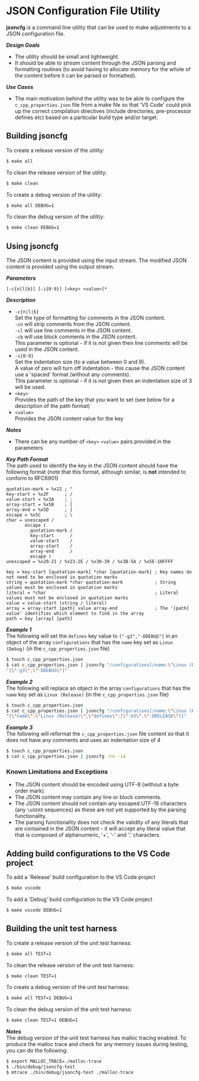 # JSON Configuration File Utility

**jsoncfg** is a command line utility that can be used to make adjustments to a JSON configuration file.

***Design Goals***
- The utility should be small and lightweight.
- It should be able to *stream* content through the JSON parsing and formatting routines (to avoid having to allocate memory for the whole of the content before it can be parsed or formatted).

***Use Cases***
- The main motivation behind the utility was to be able to configure the `c_cpp_properties.json` file from a make file so that 'VS Code' could pick up the correct compilation directives (include directories, pre-processor defines etc) based on a particular build type and/or target.

## Building jsoncfg

To create a release version of the utility:

```bash
$ make all
```

To clean the release version of the utility:
```bash
$ make clean
```

To create a debug version of the utility:
```bash
$ make all DEBUG=1
```

To clean the debug version of the utility:
```bash
$ make clean DEBUG=1
```

## Using jsoncfg

The JSON content is provided using the input stream. The modified JSON content is provided using the output stream.

***Parameters***
```
[-c{n|l|b}] [-i{0-9}] [<key> <value>]*
```

***Description***
- `-c{n|l|b}`\
Set the type of formatting for comments in the JSON content.\
`-cn` will strip comments from the JSON content.\
`-cl` will use line comments in the JSON content.\
`-cb` will use block comments in the JSON content.\
This parameter is optional - if it is not given then line comments will be used in the JSON content.
- `-i{0-9}`\
Set the indentation size (to a value between 0 and 9).\
A value of zero will turn off indentation - this cause the JSON content use a 'spaced' format (without any comments).\
This parameter is optional - if it is not given then an indentation size of 3 will be used.
- `<key>`\
Provides the path of the key that you want to set (see below for a description of the path format)
- `<value>`\
Provides the JSON content value for the key

***Notes***
- There can be any number of `<key>` `<value>` pairs provided in the parameters

***Key Path Format***\
The path used to identify the key in the JSON content should have the following format (note that this format, although similar, is **not** intended to conform to RFC6901)
```abnf
quotation-mark = %x22 ; "
key-start = %x2F      ; /
value-start = %x3A    ; :
array-start = %x5B    ; [
array-end = %x5D      ; ]
escape = %x5C         ; \
char = unescaped /
       escape (
         quotation-mark /
         key-start      /
         value-start    /
         array-start    /
         array-end      /
         escape )
unescaped = %x20-21 / %x23-2E / %x30-39 / %x3B-5A / %x5E-10FFFF

key = key-start [quotation-mark] *char [quotation-mark] ; Key names do not need to be enclosed in quotation marks
string = quotation-mark *char quotation-mark            ; String values must be enclosed in quotation marks
literal = *char                                         ; Literal values must not be enclosed in quotation marks
value = value-start (string / literal)
array = array-start [path] value array-end              ; The '[path] value' identifies which element to find in the array
path = key [array] [path]
```

***Example 1***\
The following will set the `defines` key value to `["-g3","-DDEBUG"]` in an object of the array `configurations` that has the `name` key set as `Linux (Debug)` (in the `c_cpp_properties.json` file)
```bash
$ touch c_cpp_properties.json
$ cat c_cpp_properties.json | jsoncfg "/configurations[/name:\"Linux (Debug)\"]/defines" \
"[\"-g3\",\"-DDEBUG\"]"
```

***Example 2***\
The following will replace an object in the array `configurations` that has the `name` key set as `Linux (Release)` (in the `c_cpp_properties.json` file)
```bash
$ touch c_cpp_properties.json
$ cat c_cpp_properties.json | jsoncfg "/configurations[/name:\"Linux (Release)\"]" \
"{\"name\":\"Linux (Release)\",\"defines\":[\"-O3\",\"-DRELEASE\"]}"
```

***Example 3***\
The following will reformat the `c_cpp_properties.json` file content so that it does not have any comments and uses an indentation size of 4
```bash
$ touch c_cpp_properties.json
$ cat c_cpp_properties.json | jsoncfg -cn -i4
```

### Known Limitations and Exceptions

- The JSON content should be encoded using UTF-8 (without a byte order mark).
- The JSON content may contain any line or block comments.
- The JSON content should not contain any escaped UTF-16 characters (any `\uXXXX` sequences) as these are not yet supported by the parsing functionality.
- The parsing functionality does not check the validity of any literals that are contained in the JSON content - it will accept any literal value that that is composed of alphanumeric, '+', '-' and '.' characters.

## Adding build configurations to the VS Code project

To add a 'Release' build configuration to the VS Code project
```bash
$ make vscode
```

To add a 'Debug' build configuration to the VS Code project
```bash
$ make vscode DEBUG=1
```

## Building the unit test harness

To create a release version of the unit test harness:
```bash
$ make all TEST=1
```

To clean the release version of the unit test harness:
```bash
$ make clean TEST=1
```

To create a debug version of the unit test harness:
```bash
$ make all TEST=1 DEBUG=1
```

To clean the debug version of the unit test harness:
```bash
$ make clean TEST=1 DEBUG=1
```

***Notes***\
The debug version of the unit test harness has malloc tracing enabled. To produce the malloc trace and check for any memory issues during testing, you can do the following:
```bash
$ export MALLOC_TRACE=./malloc-trace
$ ./bin/debug/jsoncfg-test
$ mtrace ./bin/debug/jsoncfg-test ./malloc-trace
```